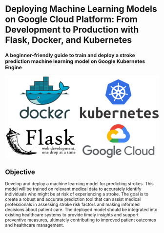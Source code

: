# Deploying Machine Learning Models on Google Cloud Platform: From Development to Production with Flask, Docker, and Kubernetes
### A beginner-friendly guide to train and deploy a stroke prediction machine learning model on Google Kubernetes Engine

![](https://github.com/Shahrullo/stroke-prediction-kubernetes/blob/main/images/mediumPage2.png)

## Objective
Develop and deploy a machine learning model for predicting strokes. This model will be trained on relevant medical data to accurately identify individuals who might be at risk of experiencing a stroke. The goal is to create a robust and accurate prediction tool that can assist medical professionals in assessing stroke risk factors and making informed decisions about patient care. The deployed model should be integrated into existing healthcare systems to provide timely insights and support preventive measures, ultimately contributing to improved patient outcomes and healthcare management.
